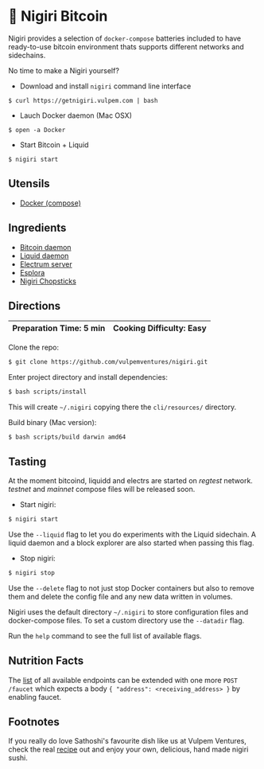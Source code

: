 # 🍣 Nigiri Bitcoin

Nigiri provides a selection of `docker-compose` batteries included to have ready-to-use bitcoin environment thats supports different networks and sidechains.

No time to make a Nigiri yourself?


* Download and install `nigiri` command line interface

```
$ curl https://getnigiri.vulpem.com | bash
```

* Lauch Docker daemon (Mac OSX)

```
$ open -a Docker
``` 

* Start Bitcoin + Liquid

```
$ nigiri start
```

## Utensils

* [Docker (compose)](https://docs.docker.com/compose/)

## Ingredients

* [Bitcoin daemon](https://bitcoin.org/en/bitcoin-core/)
* [Liquid daemon](https://blockstream.com/liquid/)
* [Electrum server](https://github.com/Blockstream/electrs)
* [Esplora](https://github.com/Blockstream/esplora)
* [Nigiri Chopsticks](https://github.com/vulpemventures/nigiri-chopsticks)

## Directions

| Preparation Time: 5 min  | Cooking Difficulty: Easy |
| --- | --- |

Clone the repo:

```bash
$ git clone https://github.com/vulpemventures/nigiri.git
```

Enter project directory and install dependencies:

```bash
$ bash scripts/install
```

This will create `~/.nigiri` copying there the `cli/resources/` directory.

Build binary (Mac version):
```
$ bash scripts/build darwin amd64
```

## Tasting

At the moment bitcoind, liquidd and electrs are started on *regtest* network. *testnet* and *mainnet* compose files will be released soon.


* Start nigiri:

```bash
$ nigiri start
```

Use the `--liquid` flag to let you do experiments with the Liquid sidechain. A liquid daemon and a block explorer are also started when passing this flag.

* Stop nigiri:

```bash
$ nigiri stop
```

Use the `--delete` flag to not just stop Docker containers but also to remove them and delete the config file and any new data written in volumes.


Nigiri uses the default directory `~/.nigiri` to store configuration files and docker-compose files.
To set a custom directory use the `--datadir` flag.

Run the `help` command to see the full list of available flags.

## Nutrition Facts

The [list](https://github.com/blockstream/esplora/blob/master/API.md) of all available endpoints can be extended with one more `POST /faucet` which expects a body `{ "address": <receiving_address> }` by enabling faucet.

## Footnotes

If you really do love Sathoshi's favourite dish like us at Vulpem Ventures, check the real [recipe](https://www.allrecipes.com/recipe/228952/nigiri-sushi/) out and enjoy your own, delicious, hand made nigiri sushi.
